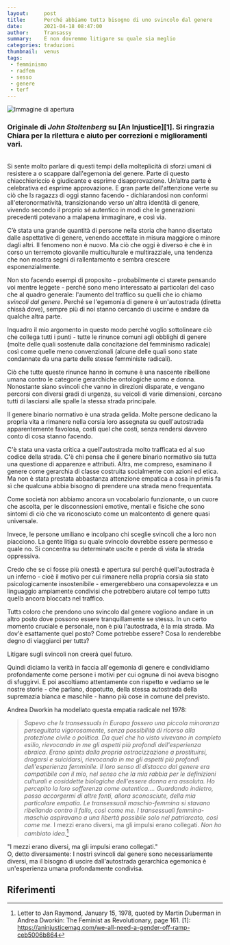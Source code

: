 ```yaml
---
layout:     post
title:      Perché abbiamo tuttз bisogno di uno svincolo dal genere
date:       2021-04-18 08:47:00
author:     Transassy
summary:    E non dovremmo litigare su quale sia meglio
categories: traduzioni
thumbnail:  venus
tags:
 - femminismo
 - radfem
 - sesso
 - genere
 - terf
---
```


![Immagine di apertura](https://miro.medium.com/max/2800/1*wRcqUWg7X4ug2UjbQ7yp_A.jpeg)

### Originale di *John Stoltenberg* su [An Injustice][1]. Si ringrazia Chiara per la rilettura e aiuto per correzioni e miglioramenti vari.
\
Si sente molto parlare di questi tempi della molteplicità di sforzi umani di resistere a o scappare dall'egemonia del genere. Parte di questo chiacchiericcio è giudicante e esprime disapprovazione. Un’altra parte è celebrativa ed esprime approvazione. E gran parte dell'attenzione verte su ciò che lз ragazzз di oggi stanno facendo - dichiarandosi non conformi all'eteronormatività, transizionando verso un'altra identità di genere, vivendo secondo il proprio sé autentico in modi che le generazioni precedenti potevano a malapena immaginare, e così via.

C’è stata una grande quantità di persone nella storia che hanno disertato dalle aspettative di genere, venendo accettate in misura maggiore o minore dagli altri. Il fenomeno non è nuovo. Ma ciò che oggi è diverso è che è in corso un terremoto giovanile multiculturale e multirazziale, una tendenza che non mostra segni di rallentamento e sembra crescere esponenzialmente.

Non sto facendo esempi di proposito - probabilmente ci starete pensando voi mentre leggete - perché sono meno interessato ai particolari del caso che al quadro generale: l'aumento del traffico su quelli che io chiamo *svincoli dal genere*. Perché se l'egemonia di genere è un'autostrada (diretta chissà dove), sempre più di noi stanno cercando di uscirne e andare da qualche altra parte.

Inquadro il mio argomento in questo modo perché voglio sottolineare ciò che collega tutti i punti - tutte le rinunce comuni agli obblighi di genere (molte delle quali sostenute dalla concitazione del femminismo radicale) così come quelle meno convenzionali (alcune delle quali sono state condannate da una parte delle stesse femministe radicali).

Ciò che tutte queste rinunce hanno in comune è una nascente ribellione umana contro le categorie gerarchiche ontologiche uomo e donna. Nonostante siano svincoli che vanno in direzioni disparate, e vengano percorsi con diversi gradi di urgenza, su veicoli di varie dimensioni, cercano tutti di lasciarsi alle spalle la stessa strada principale.

Il genere binario normativo è una strada gelida. Molte persone dedicano la propria vita a rimanere nella corsia loro assegnata su quell'autostrada apparentemente favolosa, costi quel che costi, senza rendersi davvero conto di cosa stanno facendo.

C'è stata una vasta critica a quell'autostrada molto trafficata ed al suo codice della strada. C'è chi pensa che il genere binario normativo sia tutta una questione di apparenze e attributi. Altrз, me compreso, esaminano il genere come gerarchia di classe costruita socialmente con azioni ed etica. Ma non è stata prestata abbastanza attenzione empatica a cosa in primis fa sì che qualcunǝ abbia bisogno di prendere una strada meno frequentata.

Come società non abbiamo ancora un vocabolario funzionante, o un cuore che ascolta, per le disconnessioni emotive, mentali e fisiche che sono sintomi di ciò che va riconosciuto come un malcontento di genere quasi universale.

Invece, le persone umiliano e incolpano chi sceglie svincoli che a loro non piacciono. La gente litiga su quale svincolo dovrebbe essere permesso e quale no. Si concentra su determinate uscite e perde di vista la strada oppressiva.

Credo che se ci fosse più onestà e apertura sul perché quell'autostrada è un inferno - cioè il motivo per cui rimanere nella propria corsia sia stato psicologicamente insostenibile - emergerebbero una consapevolezza e un linguaggio ampiamente condivisi che potrebbero aiutare col tempo tuttз quellз ancora bloccatз nel traffico.

Tuttз coloro che prendono uno svincolo dal genere vogliono andare in un altro posto dove possono essere tranquillamente se stessз. In un certo momento cruciale e personale, non è più l'autostrada, è la mia strada.
Ma dov'è esattamente quel posto? Come potrebbe essere? Cosa lo renderebbe degno di viaggiarci per tuttз?

Litigare sugli svincoli non creerà quel futuro.

Quindi diciamo la verità in faccia all'egemonia di genere e condividiamo profondamente come persone i motivi per cui ognunǝ di noi aveva bisogno di sfuggirvi. E poi ascoltiamo attentamente con rispetto e vediamo se le nostre storie - che parlano, dopotutto, della stessa autostrada della supremazia bianca e maschile - hanno più cose in comune del previsto.

Andrea Dworkin ha modellato questa empatia radicale nel 1978:

> *Sapevo che lз transessualз in Europa fossero una piccola minoranza perseguitata vigorosamente, senza possibilità di ricorso alla protezione civile o politica. Da quel che ho visto vivevano in completo esilio, rievocando in me gli aspetti più profondi dell'esperienza ebraica. Erano spintз dalla propria ostracizzazione a prostituirsi, drogarsi e suicidarsi, rievocando in me gli aspetti più profondi dell'esperienza femminile. Il loro senso di distacco dal genere era compatibile con il mio, nel senso che la mia rabbia per le definizioni culturali e cosiddette biologiche dell'essere donna era assoluta. Ho percepito la loro sofferenza come autentica.... Guardando indietro, posso accorgermi di altre fonti, allora sconosciute, della mia particolare empatia. Le transessuali maschio-femmina si stavano ribellando contro il fallo, così come me. I transessuali femmina-maschio aspiravano a una libertà possibile solo nel patriarcato, così come me.* I mezzi erano diversi, ma gli impulsi erano collegati. *Non ho cambiato idea.*[^1]

"I mezzi erano diversi, ma gli impulsi erano collegati."  
O, detto diversamente: I nostri svincoli dal genere sono necessariamente diversi, ma il bisogno di uscire dall'autostrada gerarchica egemonica è un'esperienza umana profondamente condivisa.

## Riferimenti
[^1]: Letter to Jan Raymond, January 15, 1978, quoted by Martin Duberman in Andrea Dworkin: The Feminist as Revolutionary, page 161.
[1]: https://aninjusticemag.com/we-all-need-a-gender-off-ramp-ceb5006b864